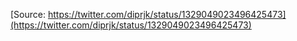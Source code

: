 [Source: https://twitter.com/diprjk/status/1329049023496425473](https://twitter.com/diprjk/status/1329049023496425473)